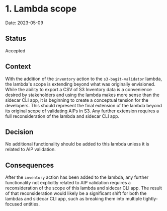 # 1. Lambda scope

Date: 2023-05-09

## Status

Accepted

## Context
With the addition of the `inventory` action to the `s3-bagit-validator` lambda, the lambda's scope is extending beyond what was originally envisioned. While the ability to export a CSV of S3 Inventory data is a convenience desired by stakeholders and using the lambda makes more sense than the sidecar CLI app, it is beginning to create a conceptual tension for the developers. This should represent the final extension of the lambda beyond its original scope of validating AIPs in S3. Any further extension requires a full reconsideration of the lambda and sidecar CLI app.

## Decision
No additional functionality should be added to this lambda unless it is related to AIP validation.

## Consequences
After the `inventory` action has been added to the lambda, any further functionality not explicitly related to AIP validation requires a reconsideration of the scope of this lambda and sidecar CLI app. The result of that reconsideration would likely be a significant shift for both the lambdas and sidecar CLI app, such as breaking them into multiple tightly-focused entities.